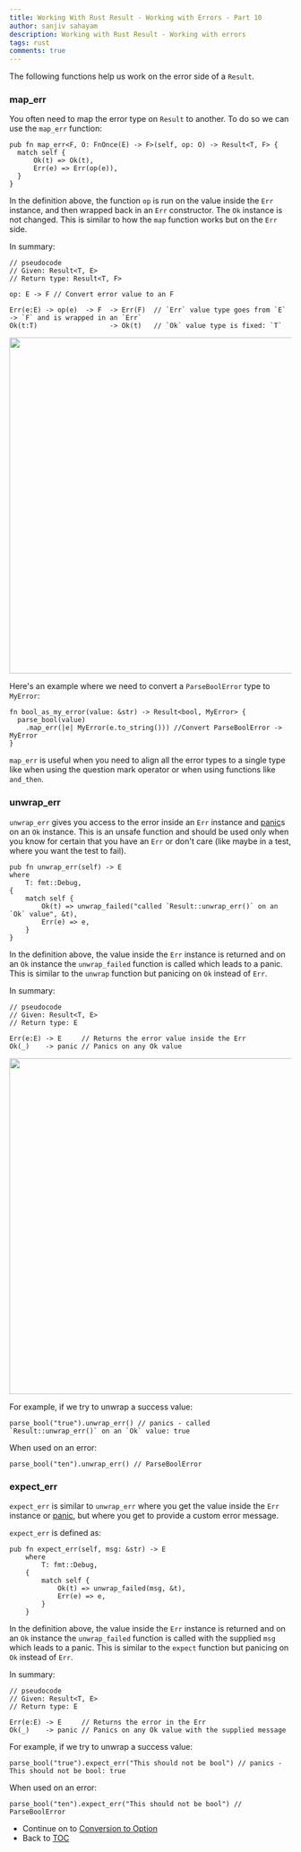 ```yaml
---
title: Working With Rust Result - Working with Errors - Part 10
author: sanjiv sahayam
description: Working with Rust Result - Working with errors
tags: rust
comments: true
---
```


The following functions help us work on the error side of a `Result`.

### map_err

You often need to map the error type on `Result` to another. To do so we can use the `map_err` function:

```{.rust .scrollx}
pub fn map_err<F, O: FnOnce(E) -> F>(self, op: O) -> Result<T, F> {
  match self {
      Ok(t) => Ok(t),
      Err(e) => Err(op(e)),
  }
}
```

In the definition above, the function `op` is run on the value inside the `Err` instance, and then wrapped back in an `Err` constructor. The `Ok` instance is not changed. This is similar to how the `map` function works but on the `Err` side.

In summary:

```{.rust .scrollx}
// pseudocode
// Given: Result<T, E>
// Return type: Result<T, F>

op: E -> F // Convert error value to an F

Err(e:E) -> op(e)  -> F  -> Err(F)  // `Err` value type goes from `E` -> `F` and is wrapped in an `Err`
Ok(t:T)                  -> Ok(t)   // `Ok` value type is fixed: `T`
```

<img src="/images/2024-01-24-working-with-rust-result/map-err-2.png" width="600" />

Here's an example where we need to convert a `ParseBoolError` type to `MyError`:

```{.rust .scrollx}
fn bool_as_my_error(value: &str) -> Result<bool, MyError> {
  parse_bool(value)
    .map_err(|e| MyError(e.to_string())) //Convert ParseBoolError -> MyError
}
```

`map_err` is useful when you need to align all the error types to a single type like when using the question mark operator or
when using functions like `and_then`.

### unwrap_err

`unwrap_err` gives you access to the error inside an `Err` instance and <u>panic</u>s on an `Ok` instance. This is an unsafe function
and should be used only when you know for certain that you have an `Err` or don't care (like maybe in a test, where you want the test to fail).

```{.rust .scrollx}
pub fn unwrap_err(self) -> E
where
    T: fmt::Debug,
{
    match self {
        Ok(t) => unwrap_failed("called `Result::unwrap_err()` on an `Ok` value", &t),
        Err(e) => e,
    }
}
```

In the definition above, the value inside the `Err` instance is returned and on an `Ok` instance the `unwrap_failed` function is called which leads to a panic. This is similar to the `unwrap` function but panicing on `Ok` instead of `Err`.


In summary:

```{.rust .scrollx}
// pseudocode
// Given: Result<T, E>
// Return type: E

Err(e:E) -> E     // Returns the error value inside the Err
Ok(_)    -> panic // Panics on any Ok value
```

<img src="/images/2024-01-24-working-with-rust-result/unwrap-err.png" width="600" />

For example, if we try to unwrap a success value:

```{.rust .scrollx}
parse_bool("true").unwrap_err() // panics - called `Result::unwrap_err()` on an `Ok` value: true
```

When used on an error:

```{.rust .scrollx}
parse_bool("ten").unwrap_err() // ParseBoolError
```

### expect_err

`expect_err` is similar to `unwrap_err` where you get the value inside the `Err` instance or <u>panic</u>, but where you get to provide a custom error message.

`expect_err` is defined as:

```{.rust .scrollx}
pub fn expect_err(self, msg: &str) -> E
    where
        T: fmt::Debug,
    {
        match self {
            Ok(t) => unwrap_failed(msg, &t),
            Err(e) => e,
        }
    }
```

In the definition above, the value inside the `Err` instance is returned and on an `Ok` instance the `unwrap_failed` function is called with the supplied `msg` which leads to a panic. This is similar to the `expect` function but panicing on `Ok` instead of `Err`.

In summary:

```{.rust .scrollx}
// pseudocode
// Given: Result<T, E>
// Return type: E

Err(e:E) -> E     // Returns the error in the Err
Ok(_)    -> panic // Panics on any Ok value with the supplied message
```

For example, if we try to unwrap a success value:

```{.rust .scrollx}
parse_bool("true").expect_err("This should not be bool") // panics - This should not be bool: true
```

When used on an error:

```{.rust .scrollx}
parse_bool("ten").expect_err("This should not be bool") // ParseBoolError
```

- Continue on to [Conversion to Option](2024-01-24-working-with-rust-result-part-11.html)
- Back to [TOC](2024-01-24-working-with-rust-result.html)
